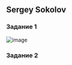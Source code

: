 ## Sergey Sokolov
### Задание 1
![image](https://user-images.githubusercontent.com/93119897/168289116-9a8a659a-c1e3-4c0b-a3ae-18f06fafbc2c.png)
### Задание 2
